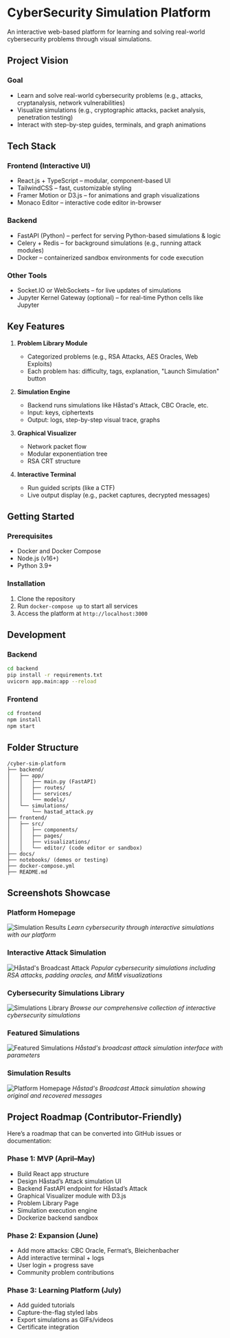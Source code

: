# CyberSecurity Simulation Platform

An interactive web-based platform for learning and solving real-world cybersecurity problems through visual simulations.

## Project Vision

### Goal
- Learn and solve real-world cybersecurity problems (e.g., attacks, cryptanalysis, network vulnerabilities)
- Visualize simulations (e.g., cryptographic attacks, packet analysis, penetration testing)
- Interact with step-by-step guides, terminals, and graph animations

## Tech Stack

### Frontend (Interactive UI)
- React.js + TypeScript – modular, component-based UI
- TailwindCSS – fast, customizable styling
- Framer Motion or D3.js – for animations and graph visualizations
- Monaco Editor – interactive code editor in-browser

### Backend
- FastAPI (Python) – perfect for serving Python-based simulations & logic
- Celery + Redis – for background simulations (e.g., running attack modules)
- Docker – containerized sandbox environments for code execution

### Other Tools
- Socket.IO or WebSockets – for live updates of simulations
- Jupyter Kernel Gateway (optional) – for real-time Python cells like Jupyter

## Key Features

1. **Problem Library Module**
   - Categorized problems (e.g., RSA Attacks, AES Oracles, Web Exploits)
   - Each problem has: difficulty, tags, explanation, "Launch Simulation" button

2. **Simulation Engine**
   - Backend runs simulations like Håstad's Attack, CBC Oracle, etc.
   - Input: keys, ciphertexts
   - Output: logs, step-by-step visual trace, graphs

3. **Graphical Visualizer**
   - Network packet flow
   - Modular exponentiation tree
   - RSA CRT structure

4. **Interactive Terminal**
   - Run guided scripts (like a CTF)
   - Live output display (e.g., packet captures, decrypted messages)

## Getting Started

### Prerequisites
- Docker and Docker Compose
- Node.js (v16+)
- Python 3.9+

### Installation
1. Clone the repository
2. Run `docker-compose up` to start all services
3. Access the platform at `http://localhost:3000`

## Development

### Backend
```bash
cd backend
pip install -r requirements.txt
uvicorn app.main:app --reload
```

### Frontend
```bash
cd frontend
npm install
npm start
```

## Folder Structure
```
/cyber-sim-platform
├── backend/
│   ├── app/
│   │   ├── main.py (FastAPI)
│   │   ├── routes/
│   │   ├── services/
│   │   └── models/
│   └── simulations/
│       └── hastad_attack.py
├── frontend/
│   ├── src/
│   │   ├── components/
│   │   ├── pages/
│   │   ├── visualizations/
│   │   └── editor/ (code editor or sandbox)
├── docs/
├── notebooks/ (demos or testing)
├── docker-compose.yml
├── README.md
```

## Screenshots Showcase

### Platform Homepage
![Simulation Results](Screenshot%202025-04-17%20004051.png)
*Learn cybersecurity through interactive simulations with our platform*

### Interactive Attack Simulation
![Håstad's Broadcast Attack](Screenshot%202025-04-17%20004114.png)
*Popular cybersecurity simulations including RSA attacks, padding oracles, and MitM visualizations*

### Cybersecurity Simulations Library
![Simulations Library](Screenshot%202025-04-17%20004130.png)
*Browse our comprehensive collection of interactive cybersecurity simulations*

### Featured Simulations 
![Featured Simulations](Screenshot%202025-04-17%20004152.png)
*Håstad's broadcast attack simulation interface with parameters*

### Simulation Results
![Platform Homepage](Screenshot%202025-04-17%20004618.png)
*Håstad's Broadcast Attack simulation showing original and recovered messages*

## Project Roadmap (Contributor-Friendly)

Here’s a roadmap that can be converted into GitHub issues or documentation:

### Phase 1: MVP (April–May)
- Build React app structure
- Design Håstad’s Attack simulation UI
- Backend FastAPI endpoint for Håstad’s Attack
- Graphical Visualizer module with D3.js
- Problem Library Page
- Simulation execution engine
- Dockerize backend sandbox

### Phase 2: Expansion (June)
- Add more attacks: CBC Oracle, Fermat’s, Bleichenbacher
- Add interactive terminal + logs
- User login + progress save
- Community problem contributions

### Phase 3: Learning Platform (July)
- Add guided tutorials
- Capture-the-flag styled labs
- Export simulations as GIFs/videos
- Certificate integration
